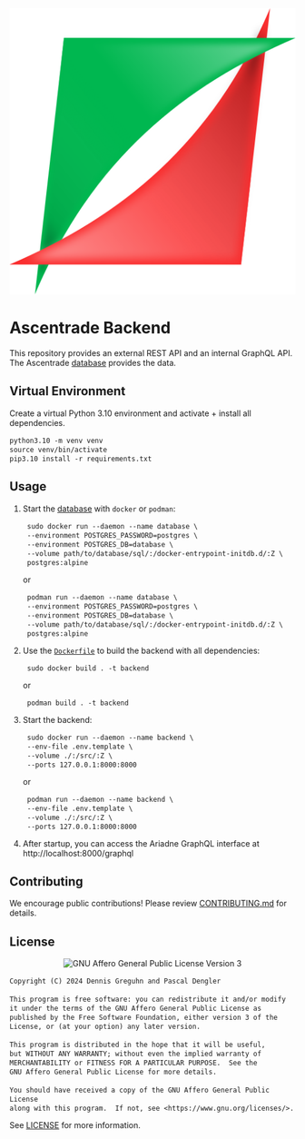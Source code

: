 <p align="center">
    <img src="https://raw.githubusercontent.com/Ascentrade/docs/main/assets/icon_plain.svg" alt="Ascentrade Logo"/>
</p>

# Ascentrade Backend

This repository provides an external REST API and an internal GraphQL API.
The Ascentrade [database](https://github.com/Ascentrade/database) provides the data.

## Virtual Environment
Create a virtual Python 3.10 environment and activate + install all dependencies.
```
python3.10 -m venv venv
source venv/bin/activate
pip3.10 install -r requirements.txt
```

## Usage

1. Start the [database](https://github.com/Ascentrade/database) with `docker` or `podman`:

        sudo docker run --daemon --name database \
        --environment POSTGRES_PASSWORD=postgres \
        --environment POSTGRES_DB=database \
        --volume path/to/database/sql/:/docker-entrypoint-initdb.d/:Z \
        postgres:alpine

    or
    
        podman run --daemon --name database \
        --environment POSTGRES_PASSWORD=postgres \
        --environment POSTGRES_DB=database \
        --volume path/to/database/sql/:/docker-entrypoint-initdb.d/:Z \
        postgres:alpine

2. Use the [`Dockerfile`](./Dockerfile) to build the backend with all dependencies:

        sudo docker build . -t backend

    or

        podman build . -t backend

3. Start the backend:

        sudo docker run --daemon --name backend \
        --env-file .env.template \
        --volume ./:/src/:Z \
        --ports 127.0.0.1:8000:8000

    or

        podman run --daemon --name backend \
        --env-file .env.template \
        --volume ./:/src/:Z \
        --ports 127.0.0.1:8000:8000

4. After startup, you can access the Ariadne GraphQL interface at http://localhost:8000/graphql

## Contributing

We encourage public contributions! Please review [CONTRIBUTING.md](https://github.com/Ascentrade/docs/blob/main/CONTRIBUTING.md) for details.

## License

<p align="center">
    <img src="https://www.gnu.org/graphics/agplv3-with-text-162x68.png" alt="GNU Affero General Public License Version 3"/>
</p>

```
Copyright (C) 2024 Dennis Greguhn and Pascal Dengler

This program is free software: you can redistribute it and/or modify
it under the terms of the GNU Affero General Public License as
published by the Free Software Foundation, either version 3 of the
License, or (at your option) any later version.

This program is distributed in the hope that it will be useful,
but WITHOUT ANY WARRANTY; without even the implied warranty of
MERCHANTABILITY or FITNESS FOR A PARTICULAR PURPOSE.  See the
GNU Affero General Public License for more details.

You should have received a copy of the GNU Affero General Public License
along with this program.  If not, see <https://www.gnu.org/licenses/>.
```

See [LICENSE](./LICENSE) for more information.